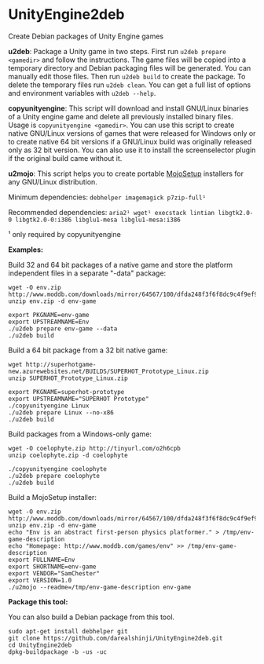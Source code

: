 UnityEngine2deb
===============

Create Debian packages of Unity Engine games

**u2deb**: Package a Unity game in two steps. First run `u2deb prepare <gamedir>` and follow the instructions.
The game files will be copied into a temporary directory and Debian packaging files will be generated.
You can manually edit those files. Then run `u2deb build` to create the package. To delete the temporary files
run `u2deb clean`. You can get a full list of options and environment variables with `u2deb --help`.

**copyunityengine**: This script will download and install GNU/Linux binaries of a Unity engine game and delete all previously
installed binary files. Usage is `copyunityengine <gamedir>`.
You can use this script to create native GNU/Linux versions of games that were released for
Windows only or to create native 64 bit versions if a GNU/Linux build was originally released only as 32 bit version.
You can also use it to install the screenselector plugin if the original build came without it.

**u2mojo**: This script helps you to create portable [MojoSetup](http://www.icculus.org/mojosetup/)
installers for any GNU/Linux distribution.

Minimum dependencies: `debhelper imagemagick p7zip-full¹`

Recommended dependencies: `aria2¹ wget¹ execstack lintian libgtk2.0-0 libgtk2.0-0:i386 libglu1-mesa libglu1-mesa:i386`

¹ only required by copyunityengine

**Examples:**

Build 32 and 64 bit packages of a native game and store the platform independent
files in a separate "-data" package:
```
wget -O env.zip http://www.moddb.com/downloads/mirror/64567/100/dfda248f3f6f8dc9c4f9ef92b9abe1aa
unzip env.zip -d env-game

export PKGNAME=env-game
export UPSTREAMNAME=Env
./u2deb prepare env-game --data
./u2deb build
```

Build a 64 bit package from a 32 bit native game:
```
wget http://superhotgame-new.azurewebsites.net/BUILDS/SUPERHOT_Prototype_Linux.zip
unzip SUPERHOT_Prototype_Linux.zip

export PKGNAME=superhot-prototype
export UPSTREAMNAME="SUPERHOT Prototype"
./copyunityengine Linux
./u2deb prepare Linux --no-x86
./u2deb build
```

Build packages from a Windows-only game:
```
wget -O coelophyte.zip http://tinyurl.com/o2h6cpb
unzip coelophyte.zip -d coelophyte

./copyunityengine coelophyte
./u2deb prepare coelophyte
./u2deb build
```

Build a MojoSetup installer:
```
wget -O env.zip http://www.moddb.com/downloads/mirror/64567/100/dfda248f3f6f8dc9c4f9ef92b9abe1aa
unzip env.zip -d env-game
echo "Env is an abstract first-person physics platformer." > /tmp/env-game-description
echo "Homepage: http://www.moddb.com/games/env" >> /tmp/env-game-description
export FULLNAME=Env
export SHORTNAME=env-game
export VENDOR="SamChester"
export VERSION=1.0
./u2mojo --readme=/tmp/env-game-description env-game
```

**Package this tool:**

You can also build a Debian package from this tool.
```
sudo apt-get install debhelper git
git clone https://github.com/darealshinji/UnityEngine2deb.git
cd UnityEngine2deb
dpkg-buildpackage -b -us -uc
```
